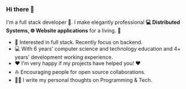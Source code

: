 ### Hi there 👋

I'm a full stack developer 🚀. I make elegantly professional **💻 Distributed Systems, 🌐 Website applications** for a living. 🌈    

* 🧐   Interested in full stack. Recently focus on backend.
* 💻   With 6 years' computer science and technology education and 4+ years' development working experience.
* ❤️   I'm very happy if my projects have helped you! ❤️
* ⛵   Encouraging people for open source collaborations.
* ✍🏻   I write my personal thoughts on Programming & Tech.
